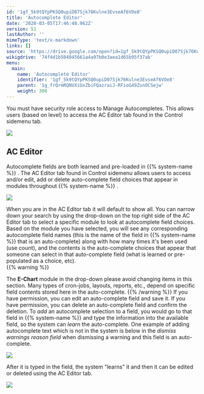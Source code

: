 ```yaml
---
id: '1gf_5k9tQYpPKSQ0upiD07Sjk76Kulne3EvseAf6VOe8'
title: 'Autocomplete Editor'
date: '2020-03-05T17:46:48.962Z'
version: 51
lastAuthor: ''
mimeType: 'text/x-markdown'
links: []
source: 'https://drive.google.com/open?id=1gf_5k9tQYpPKSQ0upiD07Sjk76Kulne3EvseAf6VOe8'
wikigdrive: '74f4d1b504045661a4a97b0e3aea1d65b95f37ab'
menu:
  main:
    name: 'Autocomplete Editor'
    identifier: '1gf_5k9tQYpPKSQ0upiD07Sjk76Kulne3EvseAf6VOe8'
    parent: '1g_frQrmRQNVXiUxZbiFQazraiJ-RFioG49ZunOCSejw'
    weight: 300
---
```

You must have security role access to Manage Autocompletes. This allows users (based on level) to access the AC Editor tab found in the Control sidemenu tab.
  
![](../autocomplete-editor.assets/0451eb3bf312f6305419e609b832bf6d.png)  

  
## AC Editor  
  
Autocomplete fields are both learned and pre-loaded in {{% system-name %}} . The AC Editor tab found in Control sidemenu allows users to access and/or edit, add or delete auto-complete field choices that appear in modules throughout {{% system-name %}} .
  
![](../autocomplete-editor.assets/eddf1bc674d685d461a661f68c30d93b.png)  

When you are in the AC Editor tab it will default to show all. You can narrow down your search by using the drop-down on the top right side of the AC Editor tab to select a specific module to look at autocomplete field choices.  
Based on the module you have selected, you will see any corresponding autocomplete field names (this is the name of the field in {{% system-name %}} that is an auto-complete) along with how many times it's been used (use count), and the contents is the auto-complete choices that appear that someone can select in that auto-complete field (what is learned or pre-populated as a choice, etc).  
{{% warning %}}

The **E-Chart** module in the drop-down please avoid changing items in this section. Many types of cron-jobs, layouts, reports, etc., depend on specific field contents stored here in the auto-complete.
{{% /warning %}}
If you have permission, you can edit an auto-complete field and save it.
If you have permission, you can delete an auto-complete field and confirm the deletion.
To *add* an autocomplete selection to a field, you would go to that field in {{% system-name %}} and type the information into the available field, so the system can *learn* the auto-complete. One example of adding autocomplete text which is not in the system is below in the *dismiss warnings* *reason field* when dismissing a warning and this field is an auto-complete.
  
![](../autocomplete-editor.assets/b02e2e097e9b0ff7e97fd11ca0400f0a.png)  

After it is typed in the field, the system "learns" it and then it can be edited or deleted using the AC Editor tab.
  
![](../autocomplete-editor.assets/722c05a91f99fe779e33639a9a268ba8.png)  

